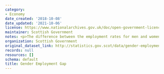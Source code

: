 ```yaml
---
category:
- Economy
date_created: '2018-10-08'
date_updated: '2021-10-06'
license: https://www.nationalarchives.gov.uk/doc/open-government-licence/version/3/
maintainer: Scottish Government
notes: <p>The difference between the employment rates for men and women (aged 16-64).</p>
organization: Scottish Government
original_dataset_link: http://statistics.gov.scot/data/gender-employment-gap
records: null
resources: []
schema: default
title: Gender Employment Gap
---
```

